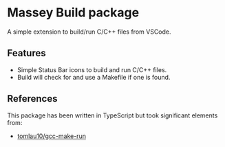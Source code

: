 # Massey Build package

A simple extension to build/run C/C++ files from VSCode.


## Features

* Simple Status Bar icons to build and run C/C++ files.
* Build will check for and use a Makefile if one is found.


## References

This package has been written in TypeScript but took significant elements from:

* [tomlau10/gcc-make-run](https://atom.io/packages/gpp-compiler)
